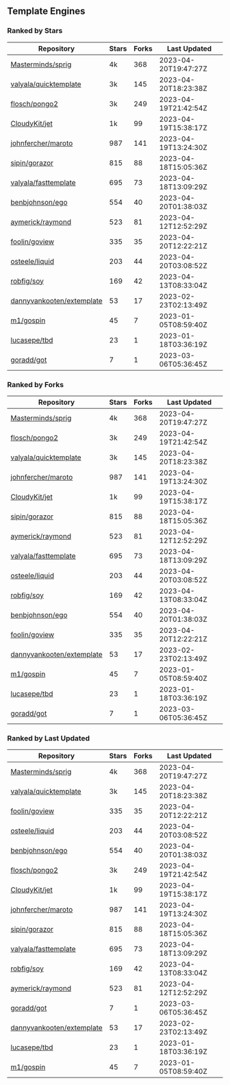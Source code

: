 ## Template Engines

### Ranked by Stars

| Repository | Stars | Forks | Last Updated |
|------------|-------|-------|--------------|
| [Masterminds/sprig](https://github.com/Masterminds/sprig) | 4k | 368 | 2023-04-20T19:47:27Z |
| [valyala/quicktemplate](https://github.com/valyala/quicktemplate) | 3k | 145 | 2023-04-20T18:23:38Z |
| [flosch/pongo2](https://github.com/flosch/pongo2) | 3k | 249 | 2023-04-19T21:42:54Z |
| [CloudyKit/jet](https://github.com/CloudyKit/jet) | 1k | 99 | 2023-04-19T15:38:17Z |
| [johnfercher/maroto](https://github.com/johnfercher/maroto) | 987 | 141 | 2023-04-19T13:24:30Z |
| [sipin/gorazor](https://github.com/sipin/gorazor) | 815 | 88 | 2023-04-18T15:05:36Z |
| [valyala/fasttemplate](https://github.com/valyala/fasttemplate) | 695 | 73 | 2023-04-18T13:09:29Z |
| [benbjohnson/ego](https://github.com/benbjohnson/ego) | 554 | 40 | 2023-04-20T01:38:03Z |
| [aymerick/raymond](https://github.com/aymerick/raymond) | 523 | 81 | 2023-04-12T12:52:29Z |
| [foolin/goview](https://github.com/foolin/goview) | 335 | 35 | 2023-04-20T12:22:21Z |
| [osteele/liquid](https://github.com/osteele/liquid) | 203 | 44 | 2023-04-20T03:08:52Z |
| [robfig/soy](https://github.com/robfig/soy) | 169 | 42 | 2023-04-13T08:33:04Z |
| [dannyvankooten/extemplate](https://github.com/dannyvankooten/extemplate) | 53 | 17 | 2023-02-23T02:13:49Z |
| [m1/gospin](https://github.com/m1/gospin) | 45 | 7 | 2023-01-05T08:59:40Z |
| [lucasepe/tbd](https://github.com/lucasepe/tbd) | 23 | 1 | 2023-01-18T03:36:19Z |
| [goradd/got](https://github.com/goradd/got) | 7 | 1 | 2023-03-06T05:36:45Z |

### Ranked by Forks

| Repository | Stars | Forks | Last Updated |
|------------|-------|-------|--------------|
| [Masterminds/sprig](https://github.com/Masterminds/sprig) | 4k | 368 | 2023-04-20T19:47:27Z |
| [flosch/pongo2](https://github.com/flosch/pongo2) | 3k | 249 | 2023-04-19T21:42:54Z |
| [valyala/quicktemplate](https://github.com/valyala/quicktemplate) | 3k | 145 | 2023-04-20T18:23:38Z |
| [johnfercher/maroto](https://github.com/johnfercher/maroto) | 987 | 141 | 2023-04-19T13:24:30Z |
| [CloudyKit/jet](https://github.com/CloudyKit/jet) | 1k | 99 | 2023-04-19T15:38:17Z |
| [sipin/gorazor](https://github.com/sipin/gorazor) | 815 | 88 | 2023-04-18T15:05:36Z |
| [aymerick/raymond](https://github.com/aymerick/raymond) | 523 | 81 | 2023-04-12T12:52:29Z |
| [valyala/fasttemplate](https://github.com/valyala/fasttemplate) | 695 | 73 | 2023-04-18T13:09:29Z |
| [osteele/liquid](https://github.com/osteele/liquid) | 203 | 44 | 2023-04-20T03:08:52Z |
| [robfig/soy](https://github.com/robfig/soy) | 169 | 42 | 2023-04-13T08:33:04Z |
| [benbjohnson/ego](https://github.com/benbjohnson/ego) | 554 | 40 | 2023-04-20T01:38:03Z |
| [foolin/goview](https://github.com/foolin/goview) | 335 | 35 | 2023-04-20T12:22:21Z |
| [dannyvankooten/extemplate](https://github.com/dannyvankooten/extemplate) | 53 | 17 | 2023-02-23T02:13:49Z |
| [m1/gospin](https://github.com/m1/gospin) | 45 | 7 | 2023-01-05T08:59:40Z |
| [lucasepe/tbd](https://github.com/lucasepe/tbd) | 23 | 1 | 2023-01-18T03:36:19Z |
| [goradd/got](https://github.com/goradd/got) | 7 | 1 | 2023-03-06T05:36:45Z |

### Ranked by Last Updated

| Repository | Stars | Forks | Last Updated |
|------------|-------|-------|--------------|
| [Masterminds/sprig](https://github.com/Masterminds/sprig) | 4k | 368 | 2023-04-20T19:47:27Z |
| [valyala/quicktemplate](https://github.com/valyala/quicktemplate) | 3k | 145 | 2023-04-20T18:23:38Z |
| [foolin/goview](https://github.com/foolin/goview) | 335 | 35 | 2023-04-20T12:22:21Z |
| [osteele/liquid](https://github.com/osteele/liquid) | 203 | 44 | 2023-04-20T03:08:52Z |
| [benbjohnson/ego](https://github.com/benbjohnson/ego) | 554 | 40 | 2023-04-20T01:38:03Z |
| [flosch/pongo2](https://github.com/flosch/pongo2) | 3k | 249 | 2023-04-19T21:42:54Z |
| [CloudyKit/jet](https://github.com/CloudyKit/jet) | 1k | 99 | 2023-04-19T15:38:17Z |
| [johnfercher/maroto](https://github.com/johnfercher/maroto) | 987 | 141 | 2023-04-19T13:24:30Z |
| [sipin/gorazor](https://github.com/sipin/gorazor) | 815 | 88 | 2023-04-18T15:05:36Z |
| [valyala/fasttemplate](https://github.com/valyala/fasttemplate) | 695 | 73 | 2023-04-18T13:09:29Z |
| [robfig/soy](https://github.com/robfig/soy) | 169 | 42 | 2023-04-13T08:33:04Z |
| [aymerick/raymond](https://github.com/aymerick/raymond) | 523 | 81 | 2023-04-12T12:52:29Z |
| [goradd/got](https://github.com/goradd/got) | 7 | 1 | 2023-03-06T05:36:45Z |
| [dannyvankooten/extemplate](https://github.com/dannyvankooten/extemplate) | 53 | 17 | 2023-02-23T02:13:49Z |
| [lucasepe/tbd](https://github.com/lucasepe/tbd) | 23 | 1 | 2023-01-18T03:36:19Z |
| [m1/gospin](https://github.com/m1/gospin) | 45 | 7 | 2023-01-05T08:59:40Z |

